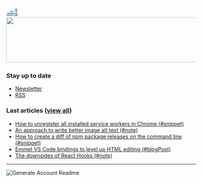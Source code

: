 <img alt width="30" height="30" src="https://raw.githubusercontent.com/stefanjudis/stefanjudis/main/screenshot.png">

<div align="left">
  <img src="https://raw.githubusercontent.com/stefanjudis/stefanjudis/main/headline.svg" width="800" height="120">
</div>

### Stay up to date

- [Newsletter](https://www.stefanjudis.com/newsletter/)
- [RSS](https://www.stefanjudis.com/feeds/)

### Last articles ([view all](https://www.stefanjudis.com/blog/))

<!-- BLOG-POST-LIST:START -->
- [How to unregister all installed service workers in Chrome (#snippet)](https://www.stefanjudis.com/snippets/how-to-unregister-all-installed-service-workers-in-chrome/)
- [An approach to write better image alt text (#note)](https://www.stefanjudis.com/notes/an-approach-to-write-better-image-alt-text/)
- [How to create a diff of npm package releases on the command line (#snippet)](https://www.stefanjudis.com/snippets/how-to-create-a-diff-of-npm-package-releases-on-the-command-line/)
- [Emmet VS Code bindings to level up HTML editing (#blogPost)](https://www.stefanjudis.com/blog/emmet-vs-code-bindings-to-level-up-html-editing/)
- [The downsides of React Hooks (#note)](https://www.stefanjudis.com/notes/the-downsides-of-react-hooks/)
<!-- BLOG-POST-LIST:END -->

---

![Generate Account Readme](https://github.com/stefanjudis/stefanjudis/workflows/Generate%20Account%20Readme/badge.svg)
